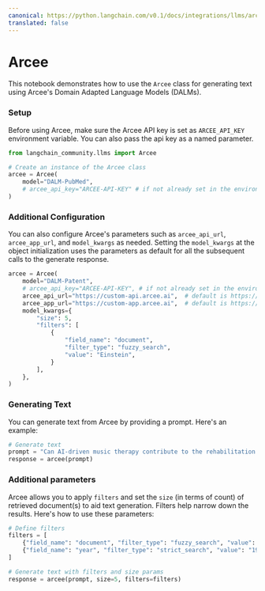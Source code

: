 ```yaml
---
canonical: https://python.langchain.com/v0.1/docs/integrations/llms/arcee
translated: false
---
```


# Arcee

This notebook demonstrates how to use the `Arcee` class for generating text using Arcee's Domain Adapted Language Models (DALMs).

### Setup

Before using Arcee, make sure the Arcee API key is set as `ARCEE_API_KEY` environment variable. You can also pass the api key as a named parameter.

```python
from langchain_community.llms import Arcee

# Create an instance of the Arcee class
arcee = Arcee(
    model="DALM-PubMed",
    # arcee_api_key="ARCEE-API-KEY" # if not already set in the environment
)
```

### Additional Configuration

You can also configure Arcee's parameters such as `arcee_api_url`, `arcee_app_url`, and `model_kwargs` as needed.
Setting the `model_kwargs` at the object initialization uses the parameters as default for all the subsequent calls to the generate response.

```python
arcee = Arcee(
    model="DALM-Patent",
    # arcee_api_key="ARCEE-API-KEY", # if not already set in the environment
    arcee_api_url="https://custom-api.arcee.ai",  # default is https://api.arcee.ai
    arcee_app_url="https://custom-app.arcee.ai",  # default is https://app.arcee.ai
    model_kwargs={
        "size": 5,
        "filters": [
            {
                "field_name": "document",
                "filter_type": "fuzzy_search",
                "value": "Einstein",
            }
        ],
    },
)
```

### Generating Text

You can generate text from Arcee by providing a prompt. Here's an example:

```python
# Generate text
prompt = "Can AI-driven music therapy contribute to the rehabilitation of patients with disorders of consciousness?"
response = arcee(prompt)
```

### Additional parameters

Arcee allows you to apply `filters` and set the `size` (in terms of count) of retrieved document(s) to aid text generation. Filters help narrow down the results. Here's how to use these parameters:

```python
# Define filters
filters = [
    {"field_name": "document", "filter_type": "fuzzy_search", "value": "Einstein"},
    {"field_name": "year", "filter_type": "strict_search", "value": "1905"},
]

# Generate text with filters and size params
response = arcee(prompt, size=5, filters=filters)
```